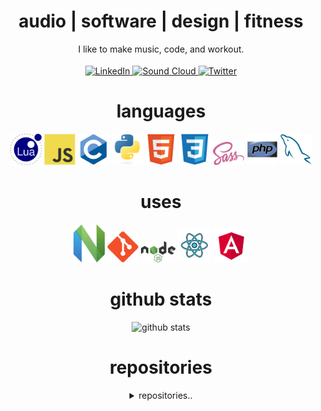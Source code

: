 <div align="center">
<h1 align="center">audio | software | design | fitness</h1>

<!-- TODO: readme center span svg -->
<!-- TODO: change font -->
<!-- TODO:  -->


<div style="padding-bottom: 0.3em; border-bottom: 1 px solid var(--color-border-muted);">
I like to make music, code, and workout.
</div>

<!-- <hr> -->

<!-- how to custom badge:
https://dev.to/mlkrsrc/how-to-make-custom-badges-to-improve-your-markdown-documents-460k
https://www.makeuseof.com/badges-that-will-supercharge-your-github-repository/
-->

<!-- mollweide / moll.weide / mo.ll / moll.w -->
<!-- <div align="center"> -->
[ ![LinkedIn](https://img.shields.io/badge/linkedin-%230077B5.svg?style=for-the-badge&logo=linkedin&logoColor=white) ](https://www.linkedin.com/in/hjalmar-jakobsson-35912950/)
[ ![Sound Cloud](https://img.shields.io/badge/sound%20cloud-FF5500?style=for-the-badge&logo=soundcloud&logoColor=white) ](https://soundcloud.com/hjalmarjakobsson)
[ ![Twitter](https://img.shields.io/badge/molleweide-%231DA1F2.svg?style=for-the-badge&logo=Twitter&logoColor=white) ](https://twitter.com/molleweide)
<!-- </div> -->
<!-- cockos forum -->
<!-- ardour forum -->

<h1 align="center">languages</h1>

<p  alignt="center">
<span>
<img src = 'https://github.com/molleweide/molleweide/blob/molleweide/images/lua.svg' width='50'/> 
<img src = 'https://github.com/molleweide/molleweide/blob/molleweide/images/js.svg' width='50'/> 
<img src = 'https://github.com/molleweide/molleweide/blob/molleweide/images/c.svg' width='50'/> 
<img src = 'https://github.com/molleweide/molleweide/blob/molleweide/images/python.svg' height='50'/>  
<img src = 'https://github.com/molleweide/molleweide/blob/molleweide/images/html.svg' width='50'/> 
<img src = 'https://github.com/molleweide/molleweide/blob/molleweide/images/css.svg' width='50'/> 
<img src = 'https://github.com/molleweide/molleweide/blob/molleweide/images/sass.svg' width='50'/> 
<!-- TODO: haskell -->
<!-- <img src = 'https://github.com/molleweide/molleweide/blob/molleweide/images/bootstrap.svg' width='55'/>  -->
<!-- <img src = 'https://github.com/molleweide/molleweide/blob/molleweide/images/dart.svg' width='55'/>  -->
<img src = 'https://github.com/molleweide/molleweide/blob/molleweide/images/php.svg' width='50'/>
<img src = 'https://github.com/molleweide/molleweide/blob/molleweide/images/sql.svg' width='50'/> 
<!-- <img src = 'https://github.com/molleweide/molleweide/blob/molleweide/images/cpp.svg' width='50'/>  -->
</span>
</p>

<h1 align="center">uses</h1>

<p alignt="center">
<span>
<img src = 'https://github.com/molleweide/molleweide/blob/molleweide/images/nvim.svg' width='50'/> 
<!-- TODO: neorg -->
<img src = 'https://github.com/molleweide/molleweide/blob/molleweide/images/git.svg' width='50'/> 
<img src = 'https://github.com/molleweide/molleweide/blob/molleweide/images/nodejs.svg' width='55'/> 
<img src = 'https://github.com/molleweide/molleweide/blob/molleweide/images/react.svg' width='55'/>
<img src = 'https://github.com/molleweide/molleweide/blob/molleweide/images/angular.svg' width='55'/>
<!-- TODO: remix -->
<!-- TODO: kmonad -->
<!-- TODO: qmk -->
<!-- <img src = 'https://github.com/molleweide/molleweide/blob/molleweide/images/pycharm.svg' width='50'/>  -->
<!-- <img src = 'https://github.com/molleweide/molleweide/blob/molleweide/images/flutter-logo.svg' width='50'/>  -->
<!-- <img src = 'https://github.com/molleweide/molleweide/blob/molleweide/images/django.svg' height='50'/>  -->
<!-- <img src = 'https://github.com/molleweide/molleweide/blob/molleweide/images/flask.png' width='50'/>  -->
</span>
</p>

<!-- cockos reaper -->
<!-- qmk -->
<!-- kmonad -->
</span>

<!-- # uses

<span>
</span> -->

<!-- TODO: -->
<!-- # apps -->
<!-- pitch-machine -->

# github stats

![github stats](https://github-readme-stats.vercel.app/api?username=molleweide&show_icons=true&hide=[%22issues%22])

# repositories

<!-- dotfiles
wmx
rvim
kmonad_run
moll-snippets.nvim -->

<!-- dorothy -->
<details>
<summary>repositories..</summary>

<a href="https://github.com/molleweide/LuaSnip-snippets.nvim">
<img alt="LuaSnip-snippets" src="https://github-readme-stats.vercel.app/api/pin/?username=molleweide&repo=LuaSnip-snippets.nvim&show_owner=true" />
</a>

<a href="https://github.com/molleweide/dotfiles">
<img alt="dotfiles" src="https://github-readme-stats.vercel.app/api/pin/?username=molleweide&repo=dotfiles&show_owner=true" />
</a>

<a href="https://github.com/bevry/dorothy">
<img alt="dorothy" src="https://github-readme-stats.vercel.app/api/pin/?username=bevry&repo=dorothy&show_owner=true" />
</a>

<a href="https://github.com/molleweide/reaper-keys">
<img alt="reaper-keys" src="https://github-readme-stats.vercel.app/api/pin/?username=molleweide&repo=reaper-keys&show_owner=true" />
</a>

<a href="https://github.com/molleweide/kmonad-layout">
<img alt="kmonad-layout" src="https://github-readme-stats.vercel.app/api/pin/?username=molleweide&repo=kmonad-layout&show_owner=true" />
</a>

</details>
</div>
